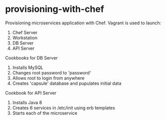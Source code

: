 # provisioning-with-chef
Provisioning microservices application with Chef. 
Vagrant is used to launch:
1. Chef Server 
2. Workstation 
3. DB Server 
4. API Server 

Cookbooks for DB Server 
1. Installs MySQL 
2. Changes root password to 'password'
3. Allows root to login from anywhere 
4. Creates 'capsule' database and pupulates initial data 
 
Cookbook for API Server 
1. Installs Java 8
2. Creates 6 services in /etc/init using erb templates
3. Starts each of the microservice 

